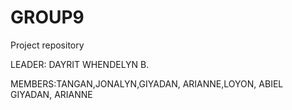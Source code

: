 # GROUP9
Project repository

LEADER: DAYRIT WHENDELYN B.

MEMBERS:TANGAN,JONALYN,GIYADAN, ARIANNE,LOYON, ABIEL
        GIYADAN, ARIANNE
   


